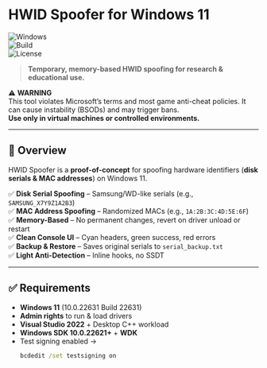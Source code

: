 # HWID Spoofer for Windows 11  

![Windows](https://img.shields.io/badge/Windows-11-blue?logo=windows)  
![Build](https://img.shields.io/badge/Build-22631-lightgrey)  
![License](https://img.shields.io/badge/License-MIT-green)  

> **Temporary, memory-based HWID spoofing for research & educational use.**  

⚠️ **WARNING**  
This tool violates Microsoft’s terms and most game anti-cheat policies. It can cause instability (BSODs) and may trigger bans.  
**Use only in virtual machines or controlled environments.**  

---

## 📌 Overview  

HWID Spoofer is a **proof-of-concept** for spoofing hardware identifiers (**disk serials & MAC addresses**) on Windows 11.  

✅ **Disk Serial Spoofing** – Samsung/WD-like serials (e.g., `SAMSUNG_X7Y9Z1A2B3`)  
✅ **MAC Address Spoofing** – Randomized MACs (e.g., `1A:2B:3C:4D:5E:6F`)  
✅ **Memory-Based** – No permanent changes, revert on driver unload or restart  
✅ **Clean Console UI** – Cyan headers, green success, red errors  
✅ **Backup & Restore** – Saves original serials to `serial_backup.txt`  
✅ **Light Anti-Detection** – Inline hooks, no SSDT  

---

## ✅ Requirements  

- **Windows 11** (10.0.22631 Build 22631)  
- **Admin rights** to run & load drivers  
- **Visual Studio 2022** + Desktop C++ workload  
- **Windows SDK 10.0.22621+** + **WDK**  
- Test signing enabled →  
  ```cmd
  bcdedit /set testsigning on
